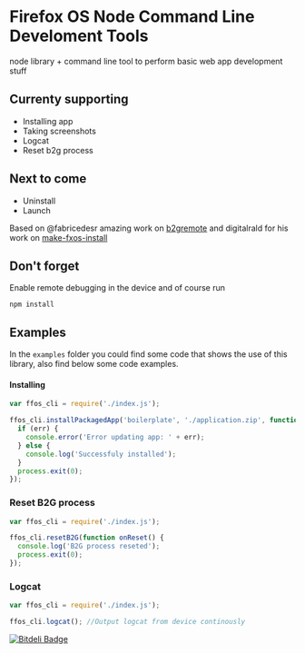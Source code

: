 # Firefox OS Node Command Line Develoment Tools

node library + command line tool to perform basic web app development stuff


## Currenty supporting

- Installing app
- Taking screenshots
- Logcat
- Reset b2g process

## Next to come

- Uninstall
- Launch

Based on @fabricedesr amazing work on [b2gremote](https://github.com/fabricedesre/b2gremote)
and
digitalrald for his work on [make-fxos-install](https://github.com/digitarald/make-fxos-install)

## Don't forget
Enable remote debugging in the device and of course run

```shell
npm install
```

## Examples

In the `examples` folder you could find some code that shows the use of this library, also find below some code examples.

#### Installing

```javascript
var ffos_cli = require('./index.js');

ffos_cli.installPackagedApp('boilerplate', './application.zip', function onInstall(err, done) {
  if (err) {
    console.error('Error updating app: ' + err);
  } else {
    console.log('Successfuly installed');
  }
  process.exit(0);
});
```

### Reset B2G process

```javascript
var ffos_cli = require('./index.js');

ffos_cli.resetB2G(function onReset() {
  console.log('B2G process reseted');
  process.exit(0);
});
```

### Logcat

```javascript
var ffos_cli = require('./index.js');

ffos_cli.logcat(); //Output logcat from device continously
```




[![Bitdeli Badge](https://d2weczhvl823v0.cloudfront.net/arcturus/node-firefoxos-cli/trend.png)](https://bitdeli.com/free "Bitdeli Badge")

